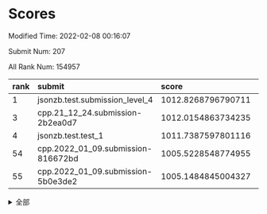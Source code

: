 # Scores

Modified Time: 2022-02-08 00:16:07

Submit Num: 207

All Rank Num: 154957

| rank |               submit               |       score        |       sigma        | pk_num |
| :--- | :--------------------------------- | :----------------- | :----------------- | :----- |
| 1    | jsonzb.test.submission_level_4     | 1012.8268796790711 | 0.7826100016656469 | 2992   |
| 3    | cpp.21_12_24.submission-2b2ea0d7   | 1012.0154863734235 | 0.7938917059223466 | 2999   |
| 4    | jsonzb.test.test_1                 | 1011.7387597801116 | 0.7817180696320647 | 2998   |
| 54   | cpp.2022_01_09.submission-816672bd | 1005.5228548774955 | 0.7157328629476365 | 2994   |
| 55   | cpp.2022_01_09.submission-5b0e3de2 | 1005.1484845004327 | 0.7104513251616333 | 2992   |


<details>
<summary>全部</summary>

| rank |                 submit                 |       score        |       sigma        | pk_num |
| :--- | :------------------------------------- | :----------------- | :----------------- | :----- |
| 1    | jsonzb.test.submission_level_4         | 1012.8268796790711 | 0.7826100016656469 | 2992   |
| 2    | gobigger.level_3.submission_level_3_18 | 1012.5695059475108 | 0.8003767989538321 | 2997   |
| 3    | cpp.21_12_24.submission-2b2ea0d7       | 1012.0154863734235 | 0.7938917059223466 | 2999   |
| 4    | jsonzb.test.test_1                     | 1011.7387597801116 | 0.7817180696320647 | 2998   |
| 5    | gobigger.level_3.submission_level_3_30 | 1011.4514488660321 | 0.7946612728272174 | 2999   |
| 6    | gobigger.level_3.submission_level_3_23 | 1011.068489439378  | 0.7775749785013858 | 2999   |
| 7    | gobigger.level_3.submission_level_3_6  | 1010.9199097682247 | 0.7499507902743955 | 2997   |
| 8    | gobigger.level_3.submission_level_3_40 | 1010.7265767185131 | 0.7504786617180649 | 2994   |
| 9    | gobigger.level_3.submission_level_3_1  | 1010.7210300296247 | 0.7961195510126271 | 2993   |
| 10   | gobigger.level_3.submission_level_3_33 | 1010.7155895241012 | 0.7683584448477234 | 2999   |
| 11   | gobigger.level_3.submission_level_3_8  | 1010.6636140205267 | 0.7572524412109523 | 2996   |
| 12   | gobigger.level_3.submission_level_3_49 | 1010.344743678383  | 0.7531672162069413 | 2992   |
| 13   | gobigger.level_3.submission_level_3_35 | 1010.2735965404795 | 0.7518340350639698 | 2996   |
| 14   | gobigger.level_3.submission_level_3_24 | 1010.1772719682505 | 0.7634803639670643 | 2994   |
| 15   | gobigger.level_3.submission_level_3_3  | 1010.1406292173276 | 0.7635001318371412 | 2993   |
| 16   | gobigger.level_3.submission_level_3_32 | 1010.0876600992617 | 0.755695801809787  | 2999   |
| 17   | gobigger.level_3.submission_level_3_4  | 1010.0815259701978 | 0.752122487406054  | 2996   |
| 18   | gobigger.level_3.submission_level_3_28 | 1010.076473885747  | 0.7419605424852285 | 2992   |
| 19   | gobigger.level_3.submission_level_3_29 | 1010.0500729389815 | 0.7778971554401156 | 2996   |
| 20   | gobigger.level_3.submission_level_3_26 | 1010.0398719254322 | 0.7596224769665618 | 2988   |
| 21   | gobigger.level_3.submission_level_3_20 | 1009.9979448220656 | 0.7514430458088552 | 2993   |
| 22   | gobigger.level_3.submission_level_3_48 | 1009.9603609500164 | 0.7566955280778436 | 2994   |
| 23   | gobigger.level_3.submission_level_3_19 | 1009.9090319808191 | 0.7501258328491398 | 2990   |
| 24   | gobigger.level_3.submission_level_3_0  | 1009.8927189719897 | 0.744253329068158  | 2998   |
| 25   | gobigger.level_3.submission_level_3_38 | 1009.8729705911766 | 0.7582804750522751 | 2995   |
| 26   | gobigger.level_3.submission_level_3_39 | 1009.8019351948992 | 0.7578422842402269 | 2993   |
| 27   | gobigger.level_3.submission_level_3_31 | 1009.7879970200256 | 0.7601991847066454 | 2999   |
| 28   | gobigger.level_3.submission_level_3_2  | 1009.7374625261116 | 0.7994093414183844 | 2991   |
| 29   | gobigger.level_3.submission_level_3_10 | 1009.6868539583206 | 0.7392450676880576 | 2998   |
| 30   | gobigger.level_3.submission_level_3_9  | 1009.6832950774074 | 0.7398069871874757 | 2988   |
| 31   | gobigger.level_3.submission_level_3_11 | 1009.6718750395171 | 0.7517966364470395 | 2997   |
| 32   | gobigger.level_3.submission_level_3_43 | 1009.6308876604386 | 0.7503614591757509 | 2993   |
| 33   | gobigger.level_3.submission_level_3_5  | 1009.5615892361801 | 0.757337847550579  | 2997   |
| 34   | gobigger.level_3.submission_level_3_16 | 1009.5429001919287 | 0.7482720209338422 | 2998   |
| 35   | gobigger.level_3.submission_level_3_37 | 1009.4963455073082 | 0.7570080856691318 | 2995   |
| 36   | gobigger.level_3.submission_level_3_14 | 1009.4035495206099 | 0.7373569757653505 | 2991   |
| 37   | gobigger.level_3.submission_level_3_41 | 1009.4034973547264 | 0.7394439479018821 | 2995   |
| 38   | gobigger.level_3.submission_level_3_42 | 1009.399796075105  | 0.7428938146117912 | 2993   |
| 39   | gobigger.level_3.submission_level_3_22 | 1009.3614339397842 | 0.7829906578788957 | 2996   |
| 40   | gobigger.level_3.submission_level_3_34 | 1009.2938199257502 | 0.7389365917374788 | 2994   |
| 41   | gobigger.level_3.submission_level_3_25 | 1009.1986567517073 | 0.7611585827858647 | 2996   |
| 42   | gobigger.level_3.submission_level_3_13 | 1009.1440248492532 | 0.7275952244347687 | 2995   |
| 43   | gobigger.level_3.submission_level_3_46 | 1009.1315038286916 | 0.7506311498003027 | 2997   |
| 44   | gobigger.level_3.submission_level_3_36 | 1008.9994095524668 | 0.7531930508341965 | 2990   |
| 45   | gobigger.level_3.submission_level_3_27 | 1008.9326096314905 | 0.7477440225116134 | 2999   |
| 46   | gobigger.level_3.submission_level_3_12 | 1008.7964680701948 | 0.745220210815344  | 2994   |
| 47   | gobigger.level_3.submission_level_3_17 | 1008.7639480368258 | 0.7329644341385005 | 2989   |
| 48   | gobigger.level_3.submission_level_3_15 | 1008.7452935170485 | 0.764047449910681  | 2993   |
| 49   | gobigger.level_3.submission_level_3_45 | 1008.6544810340384 | 0.7534841931961382 | 2992   |
| 50   | gobigger.level_3.submission_level_3_44 | 1008.6262144599299 | 0.7556254100553617 | 3000   |
| 51   | gobigger.level_3.submission_level_3_21 | 1008.6224441484982 | 0.746985719744647  | 2990   |
| 52   | gobigger.level_3.submission_level_3_47 | 1008.5249767097905 | 0.7366697266727871 | 2994   |
| 53   | gobigger.level_3.submission_level_3_7  | 1007.6723434172867 | 0.7448434599483695 | 2996   |
| 54   | cpp.2022_01_09.submission-816672bd     | 1005.5228548774955 | 0.7157328629476365 | 2994   |
| 55   | cpp.2022_01_09.submission-5b0e3de2     | 1005.1484845004327 | 0.7104513251616333 | 2992   |
| 56   | gobigger.level_1.submission_level_1_12 | 1004.8240420842337 | 0.7230273211302937 | 2999   |
| 57   | gobigger.level_1.submission_level_1_25 | 1004.8013829535544 | 0.7267315265139308 | 2995   |
| 58   | gobigger.level_1.submission_level_1_29 | 1004.5807829243853 | 0.7119090134609064 | 2995   |
| 59   | gobigger.level_1.submission_level_1_2  | 1004.3295421922555 | 0.7086342903323597 | 2995   |
| 60   | gobigger.level_1.submission_level_1_30 | 1004.3099118538154 | 0.7183993894799524 | 2990   |
| 61   | gobigger.level_1.submission_level_1_19 | 1004.2506027842335 | 0.7217108110402486 | 2997   |
| 62   | gobigger.level_1.submission_level_1_9  | 1004.1502989038067 | 0.7171345205031432 | 2997   |
| 63   | gobigger.level_1.submission_level_1_34 | 1004.0286644188361 | 0.7123133226347387 | 3000   |
| 64   | gobigger.level_1.submission_level_1_21 | 1004.0114911346546 | 0.7081545116607535 | 2996   |
| 65   | gobigger.level_1.submission_level_1_28 | 1003.9993122480479 | 0.7128914589690993 | 2992   |
| 66   | gobigger.level_1.submission_level_1_26 | 1003.9275579426478 | 0.7137945235432116 | 2994   |
| 67   | gobigger.level_1.submission_level_1_46 | 1003.9045194511359 | 0.7366341167235417 | 2999   |
| 68   | gobigger.level_1.submission_level_1_37 | 1003.802618027565  | 0.7286150923969547 | 2994   |
| 69   | gobigger.level_1.submission_level_1_7  | 1003.7160434319163 | 0.7291987149000071 | 2997   |
| 70   | gobigger.level_1.submission_level_1_14 | 1003.7008344778562 | 0.7079716782868378 | 2997   |
| 71   | gobigger.level_1.submission_level_1_39 | 1003.6765003968559 | 0.7141599533883297 | 2996   |
| 72   | gobigger.level_1.submission_level_1_6  | 1003.6521314913438 | 0.7249478939378969 | 2992   |
| 73   | gobigger.level_1.submission_level_1_20 | 1003.6185104048539 | 0.7054443053069331 | 2997   |
| 74   | gobigger.level_1.submission_level_1_15 | 1003.6007992771991 | 0.7157982811443894 | 2992   |
| 75   | gobigger.level_1.submission_level_1_42 | 1003.5847825671013 | 0.7165494530854442 | 2995   |
| 76   | gobigger.level_1.submission_level_1_24 | 1003.5560681646367 | 0.7116469930192091 | 2992   |
| 77   | gobigger.level_1.submission_level_1_3  | 1003.4450946354074 | 0.7046598959727467 | 2997   |
| 78   | gobigger.level_1.submission_level_1_11 | 1003.4386744362125 | 0.702946171190506  | 2995   |
| 79   | gobigger.level_1.submission_level_1_8  | 1003.3989533611737 | 0.7149773791291475 | 2995   |
| 80   | gobigger.level_1.submission_level_1_1  | 1003.3449319232426 | 0.7213875206532084 | 2995   |
| 81   | gobigger.level_1.submission_level_1_47 | 1003.321903667794  | 0.7071727978573619 | 2995   |
| 82   | gobigger.level_1.submission_level_1_48 | 1003.311796140784  | 0.720462436123303  | 2990   |
| 83   | gobigger.level_1.submission_level_1_13 | 1003.1847659089752 | 0.7103227239988004 | 2991   |
| 84   | gobigger.level_1.submission_level_1_41 | 1003.1835610846445 | 0.6995290682713428 | 2993   |
| 85   | gobigger.level_1.submission_level_1_35 | 1003.0973732530075 | 0.7200754332810464 | 2992   |
| 86   | gobigger.level_1.submission_level_1_49 | 1003.0324741640666 | 0.7113191319480596 | 2993   |
| 87   | gobigger.level_1.submission_level_1_44 | 1003.0003848311686 | 0.7061176707599063 | 2991   |
| 88   | gobigger.level_1.submission_level_1_27 | 1002.9729532448848 | 0.7078914589372444 | 2993   |
| 89   | gobigger.level_1.submission_level_1_22 | 1002.964077473025  | 0.7171102980436923 | 2992   |
| 90   | gobigger.level_1.submission_level_1_38 | 1002.9273360525331 | 0.7235422670885906 | 2992   |
| 91   | gobigger.level_1.submission_level_1_23 | 1002.9026800073627 | 0.708227805917694  | 2992   |
| 92   | gobigger.level_1.submission_level_1_4  | 1002.9009753457859 | 0.7193367923347495 | 2997   |
| 93   | gobigger.level_1.submission_level_1_18 | 1002.7491118586183 | 0.7161205625701456 | 2991   |
| 94   | gobigger.level_1.submission_level_1_45 | 1002.7490697555372 | 0.7192098955531153 | 2996   |
| 95   | gobigger.level_1.submission_level_1_31 | 1002.6470502093374 | 0.7109210826291228 | 2996   |
| 96   | gobigger.level_1.submission_level_1_17 | 1002.6184614376415 | 0.7176262900735302 | 2992   |
| 97   | gobigger.level_1.submission_level_1_33 | 1002.6140246081148 | 0.7135069383932808 | 2998   |
| 98   | gobigger.level_1.submission_level_1_43 | 1002.5701061612539 | 0.7256396542026762 | 2996   |
| 99   | gobigger.level_1.submission_level_1_32 | 1002.5336615858594 | 0.7175777446537023 | 2993   |
| 100  | gobigger.level_1.submission_level_1_40 | 1002.5023821561716 | 0.7158244566923445 | 2996   |
| 101  | gobigger.level_1.submission_level_1_16 | 1002.4229163937447 | 0.715316797677871  | 2993   |
| 102  | gobigger.level_1.submission_level_1_10 | 1002.0982403406139 | 0.7072731622325314 | 2997   |
| 103  | gobigger.level_1.submission_level_1_0  | 1002.0192274141253 | 0.7092714607359673 | 3003   |
| 104  | gobigger.level_1.submission_level_1_5  | 1001.9363463716703 | 0.7182107184846084 | 2995   |
| 105  | gobigger.level_1.submission_level_1_36 | 1001.919001580249  | 0.7115639673905279 | 2994   |
| 106  | gobigger.random.submission_random_24   | 998.0457771967942  | 0.7106801098399594 | 2994   |
| 107  | gobigger.random.submission_random_41   | 997.4253178585534  | 0.7104230461000947 | 2991   |
| 108  | gobigger.random.submission_random_45   | 997.0798934354757  | 0.7246492581419206 | 2994   |
| 109  | gobigger.random.submission_random_8    | 997.0352100096464  | 0.7096319577422829 | 2995   |
| 110  | gobigger.random.submission_random_1    | 996.9821707817007  | 0.7258926574153811 | 2993   |
| 111  | gobigger.random.submission_random_40   | 996.8149598370785  | 0.7103286231801087 | 3000   |
| 112  | gobigger.random.submission_random_12   | 996.7824989972975  | 0.7016214132567361 | 2994   |
| 113  | gobigger.random.submission_random_26   | 996.6949130062185  | 0.7005809691234817 | 2998   |
| 114  | gobigger.random.submission_random_25   | 996.5796519982771  | 0.732978169901912  | 2992   |
| 115  | gobigger.random.submission_random_48   | 996.5604197285845  | 0.7083639583376207 | 2996   |
| 116  | gobigger.random.submission_random_43   | 996.5104217940748  | 0.7150532297583972 | 2997   |
| 117  | gobigger.random.submission_random_38   | 996.4067107273997  | 0.7137898967377828 | 2995   |
| 118  | gobigger.random.submission_random_2    | 996.3997064079886  | 0.697922563880401  | 2999   |
| 119  | gobigger.random.submission_random_22   | 996.3540176792206  | 0.6982119011831789 | 2991   |
| 120  | gobigger.random.submission_random_16   | 996.329191795167   | 0.704218679428591  | 2998   |
| 121  | gobigger.random.submission_random_32   | 996.3219236520121  | 0.718292045812721  | 2996   |
| 122  | gobigger.random.submission_random_47   | 996.3186970114567  | 0.7211018215630924 | 2993   |
| 123  | gobigger.random.submission_random_13   | 996.2697015232525  | 0.6978294769326181 | 2996   |
| 124  | gobigger.random.submission_random_21   | 996.2649848735379  | 0.7202010162969178 | 2995   |
| 125  | gobigger.random.submission_random_3    | 996.242815006039   | 0.720607399221914  | 2997   |
| 126  | gobigger.random.submission_random_6    | 996.1649125138216  | 0.709865244428887  | 2998   |
| 127  | gobigger.random.submission_random_37   | 996.1445725100176  | 0.700838570902078  | 2996   |
| 128  | gobigger.random.submission_random_30   | 996.0887857976448  | 0.7062355585925476 | 2997   |
| 129  | gobigger.random.submission_random_33   | 995.9561588540183  | 0.7314610132756217 | 2991   |
| 130  | gobigger.random.submission_random_44   | 995.9483434119462  | 0.7163063662739734 | 2999   |
| 131  | gobigger.random.submission_random_35   | 995.9157224253587  | 0.7068010968899553 | 2994   |
| 132  | gobigger.random.submission_random_17   | 995.9133593377851  | 0.7149780710337318 | 2993   |
| 133  | gobigger.random.submission_random_42   | 995.9026589622708  | 0.722476010616029  | 2995   |
| 134  | gobigger.random.submission_random_15   | 995.8278336377838  | 0.7092153372377867 | 2995   |
| 135  | gobigger.random.submission_random_9    | 995.8080139805984  | 0.7166692724354276 | 2989   |
| 136  | gobigger.random.submission_random_19   | 995.7481589700325  | 0.7100034697136441 | 2997   |
| 137  | gobigger.random.submission_random_28   | 995.746092513026   | 0.7128295197174146 | 2996   |
| 138  | gobigger.random.submission_random_23   | 995.735227091945   | 0.7147048612169571 | 2991   |
| 139  | gobigger.random.submission_random_29   | 995.6425060079019  | 0.7155301961948426 | 2990   |
| 140  | gobigger.random.submission_random_34   | 995.6156807455808  | 0.7075781485913418 | 2993   |
| 141  | gobigger.random.submission_random_39   | 995.5836434923442  | 0.720792145185645  | 2999   |
| 142  | gobigger.random.submission_random_4    | 995.4985996678994  | 0.7141729219010631 | 2992   |
| 143  | gobigger.random.submission_random_36   | 995.4497622307014  | 0.7085372750758253 | 2995   |
| 144  | gobigger.random.submission_random_5    | 995.4033692243978  | 0.7118294567024177 | 2993   |
| 145  | gobigger.random.submission_random_31   | 995.3482344999229  | 0.6976003987475757 | 2993   |
| 146  | gobigger.random.submission_random_27   | 995.240013127291   | 0.7121169360834129 | 2993   |
| 147  | gobigger.random.submission_random_49   | 995.2364087866406  | 0.710730367519748  | 2990   |
| 148  | gobigger.random.submission_random_20   | 995.2022949133925  | 0.7088757111225087 | 2994   |
| 149  | gobigger.random.submission_random_18   | 995.0961050766889  | 0.716268855914472  | 2991   |
| 150  | gobigger.random.submission_random_10   | 994.9740085304336  | 0.7018717429161812 | 2997   |
| 151  | gobigger.random.submission_random_0    | 994.9206779832532  | 0.7203486742614217 | 2996   |
| 152  | gobigger.random.submission_random_7    | 994.8337894334003  | 0.7245032799847819 | 2991   |
| 153  | gobigger.random.submission_random_46   | 994.5881525071769  | 0.7036499694547246 | 2996   |
| 154  | gobigger.random.submission_random_14   | 994.4910201226699  | 0.7062621532613357 | 2989   |
| 155  | gobigger.level_2.submission_level_2_31 | 994.3812909193922  | 0.7134708673459204 | 2996   |
| 156  | gobigger.level_2.submission_level_2_33 | 994.0442922914024  | 0.7430430958980812 | 2991   |
| 157  | gobigger.random.submission_random_11   | 993.9621078677392  | 0.7283234537878869 | 2999   |
| 158  | gobigger.level_2.submission_level_2_1  | 993.8764661572719  | 0.727324734028019  | 2990   |
| 159  | gobigger.level_2.submission_level_2_12 | 993.8556804067094  | 0.750277793229487  | 2996   |
| 160  | gobigger.level_2.submission_level_2_5  | 993.6867121987108  | 0.7357954476638614 | 2995   |
| 161  | gobigger.level_2.submission_level_2_6  | 993.5754892103323  | 0.7522638576642837 | 2992   |
| 162  | gobigger.level_2.submission_level_2_30 | 993.2170522541911  | 0.7490469366575475 | 2995   |
| 163  | gobigger.level_2.submission_level_2_38 | 993.2112957806837  | 0.7391229010264473 | 2989   |
| 164  | gobigger.level_2.submission_level_2_7  | 993.2054672849139  | 0.737454630998969  | 3001   |
| 165  | gobigger.level_2.submission_level_2_44 | 993.1202413992168  | 0.7232913343616385 | 2993   |
| 166  | gobigger.level_2.submission_level_2_22 | 993.0388945807498  | 0.7356665091514437 | 2991   |
| 167  | gobigger.level_2.submission_level_2_45 | 992.749452796911   | 0.7330386274190792 | 2992   |
| 168  | gobigger.level_2.submission_level_2_32 | 992.7185306146845  | 0.740552203740615  | 2987   |
| 169  | gobigger.level_2.submission_level_2_24 | 992.6604721147331  | 0.7378295097819055 | 2991   |
| 170  | gobigger.level_2.submission_level_2_18 | 992.6603586191446  | 0.743090153769431  | 2998   |
| 171  | gobigger.level_2.submission_level_2_23 | 992.6349621560297  | 0.7383657360349006 | 2994   |
| 172  | gobigger.level_2.submission_level_2_8  | 992.6110781876658  | 0.730579259949803  | 2998   |
| 173  | gobigger.level_2.submission_level_2_49 | 992.611025886391   | 0.7359218465543065 | 2994   |
| 174  | gobigger.level_2.submission_level_2_29 | 992.5759026707178  | 0.7502038795860072 | 2994   |
| 175  | gobigger.level_2.submission_level_2_10 | 992.5671672571061  | 0.7413299748097529 | 2995   |
| 176  | gobigger.level_2.submission_level_2_11 | 992.5666214762609  | 0.7612256722919687 | 2993   |
| 177  | gobigger.level_2.submission_level_2_43 | 992.3682967017387  | 0.7647119923346772 | 2997   |
| 178  | gobigger.level_2.submission_level_2_40 | 992.3409921760475  | 0.7551019511986242 | 2990   |
| 179  | gobigger.level_2.submission_level_2_26 | 992.3302029721993  | 0.7284039217568672 | 2999   |
| 180  | gobigger.level_2.submission_level_2_3  | 992.2624157068402  | 0.7492191084226546 | 2993   |
| 181  | gobigger.level_2.submission_level_2_28 | 992.1626321173836  | 0.7516295791360442 | 2992   |
| 182  | gobigger.level_2.submission_level_2_41 | 992.1576201429699  | 0.7518348639763092 | 2989   |
| 183  | gobigger.level_2.submission_level_2_25 | 992.1445902725503  | 0.7567581056728466 | 2994   |
| 184  | gobigger.level_2.submission_level_2_47 | 992.1033070262772  | 0.7759705316189666 | 2990   |
| 185  | gobigger.level_2.submission_level_2_13 | 992.0718543257569  | 0.7539590327113559 | 2994   |
| 186  | gobigger.level_2.submission_level_2_14 | 991.9028211506761  | 0.7595711171349822 | 2996   |
| 187  | gobigger.level_2.submission_level_2_37 | 991.823209349442   | 0.7619253791797508 | 2996   |
| 188  | gobigger.level_2.submission_level_2_4  | 991.7570090156198  | 0.7402780694644137 | 2991   |
| 189  | gobigger.level_2.submission_level_2_48 | 991.7396640941528  | 0.7387322198468852 | 2993   |
| 190  | gobigger.level_2.submission_level_2_19 | 991.7105711383971  | 0.7430032221741948 | 2997   |
| 191  | gobigger.level_2.submission_level_2_9  | 991.7016427693492  | 0.7609180240994813 | 2994   |
| 192  | gobigger.level_2.submission_level_2_17 | 991.6492773997725  | 0.7473365029066038 | 2995   |
| 193  | gobigger.level_2.submission_level_2_39 | 991.5679099456547  | 0.7515879029909216 | 2993   |
| 194  | gobigger.level_2.submission_level_2_21 | 991.4716000180741  | 0.7416450727548184 | 2995   |
| 195  | gobigger.level_2.submission_level_2_46 | 991.4536953414417  | 0.7475265180374995 | 2993   |
| 196  | gobigger.level_2.submission_level_2_16 | 991.3591234699473  | 0.7544365596257382 | 2989   |
| 197  | gobigger.level_2.submission_level_2_35 | 991.2741540807535  | 0.755190928830408  | 2996   |
| 198  | gobigger.level_2.submission_level_2_2  | 991.2547220474485  | 0.752095151398054  | 3000   |
| 199  | gobigger.level_2.submission_level_2_27 | 990.9502467009879  | 0.7452439856398543 | 2995   |
| 200  | gobigger.level_2.submission_level_2_0  | 990.6867290247053  | 0.7600097191501846 | 2994   |
| 201  | gobigger.level_2.submission_level_2_15 | 990.6743820936248  | 0.7659957623350536 | 2995   |
| 202  | gobigger.level_2.submission_level_2_36 | 990.3429338248765  | 0.764192567142222  | 2991   |
| 203  | gobigger.level_2.submission_level_2_42 | 990.2847289026117  | 0.7506950542389107 | 2992   |
| 204  | gobigger.level_2.submission_level_2_34 | 989.7257828196975  | 0.7851924919551716 | 2989   |
| 205  | gobigger.level_2.submission_level_2_20 | 989.1729586268671  | 0.7899942902405853 | 2988   |
| 206  | gobigger.none.submission_none_0        | 976.0667111409728  | 1.4469353042228497 | 2992   |
| 207  | gobigger.none.submission_none_1        | 973.6942950169473  | 1.8203292900257075 | 2996   |

</details>